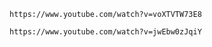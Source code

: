 
```
https://www.youtube.com/watch?v=voXTVTW73E8
```

``` Api Login
https://www.youtube.com/watch?v=jwEbw0zJqiY
```